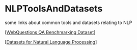 # NLPToolsAndDatasets
some links about common tools and datasets relating to NLP

[[WebQuestions QA Benchmarking Dataset](https://github.com/brmson/dataset-factoid-webquestions)]

[[Datasets for Natural Language Processing](https://github.com/karthikncode/nlp-datasets#question-answering)]
